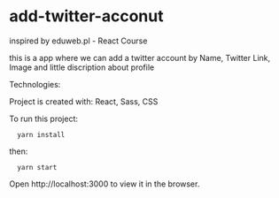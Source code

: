 # add-twitter-acconut
inspired by eduweb.pl - React Course

this is a app where we can add a twitter account by Name, Twitter Link, Image and little discription about profile

Technologies:

Project is created with: React, Sass, CSS


To run this project:

      yarn install
then:

      yarn start

Open http://localhost:3000 to view it in the browser.
